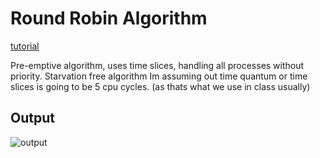 <h1>Round Robin Algorithm</h1>

[tutorial](https://www.youtube.com/watch?v=vuBt54W3hXk)

Pre-emptive algorithm, uses time slices, handling all processes without priority. Starvation free algorithm
Im assuming out time quantum or time slices is going to be 5 cpu cycles. (as thats what we use in class usually)

<h2>Output</h2>

![output](https://raw.github.com/Treeless/cois-3320/master/lab5/output.png?raw=true "Output after")